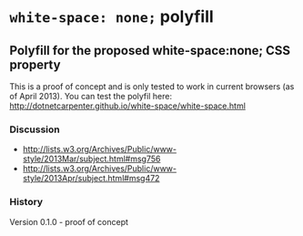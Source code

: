 ``white-space: none;`` polyfill
===========

## Polyfill for the proposed white-space:none; CSS property

This is a proof of concept and is only tested to work in current browsers (as of April 2013).
You can test the polyfil here: http://dotnetcarpenter.github.io/white-space/white-space.html

### Discussion
+ http://lists.w3.org/Archives/Public/www-style/2013Mar/subject.html#msg756
+ http://lists.w3.org/Archives/Public/www-style/2013Apr/subject.html#msg472

### History
Version 0.1.0 - proof of concept